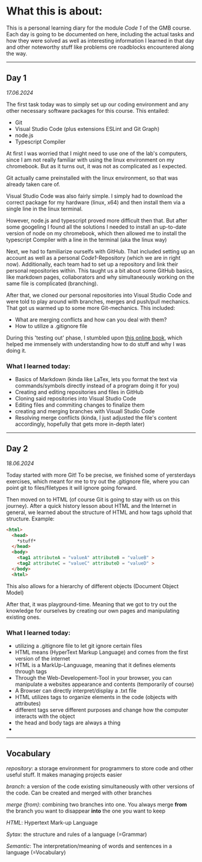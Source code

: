 # What this is about:
This is a personal learning diary for the module *Code 1* of the GMB course. Each day is going to be documented on here, including the actual tasks and how they were solved as well as interesting information I learned in that day and other noteworthy stuff like problems ore roadblocks encountered along the way.

---
## Day 1
*17.06.2024*

The first task today was to simply set up our coding environment and any other necessary software packages for this course. This entailed:

- Git
- Visual Studio Code (plus extensions ESLint and Git Graph)
- node.js
- Typescript Compiler
  
At first I was worried that I might need to use one of the lab's computers, since I am not really familiar with using the linux environment on my chromebook. But as it turns out, it was not as complicated as I expected. 

Git actually came preinstalled with the linux environment, so that was already taken care of. 


Visual Studio Code was also fairly simple. I simply had to download the correct package for my hardware (linux, x64) and then install them via a single line in the linux terminal.

However, node.js and typescript proved more difficult then that. But after some googeling I found all the solutions I needed to install an up-to-date version of node on my chromebook, which then allowed me to install the typescript Compiler with a line in the terminal (aka the linux way)

Next, we had to familiarize ourselfs with GitHub. That included setting up an account as well as a personal *Code1*-Repository (which we are in right now). Additionally, each team had to set up a repository and link their personal repositories within. This taught us a bit about some GitHub basics, like markdown pages, collaborators and why simultaneously working on the same file is complicated (branching).

After that, we cloned our personal repositories into Visual Studio Code and were told to play around with branches, merges and push/pull mechanics. That got us warmed up to some more Git-mechanics. This included:

- What are merging conflicts and how can you deal with them?
- How to utilize a .gitignore file

During this 'testing out' phase, I stumbled upon [this online book](https://git-scm.com/book/en/v2), which helped me immensely with understanding how to do stuff and why I was doing it.

### What I learned today:

- Basics of Markdown (kinda like LaTex, lets you format the text via commands/symbols directly instead of a program doing it for you)
- Creating and editing repositories and files in GitHub
- Cloning said repositories into Visual Studio Code
- Editing files and commiting changes to finalize them
- creating and merging branches with Visuall Studio Code
- Resolving merge conflicts (kinda, I just adjusted the file's content accordingly, hopefully that gets more in-depth later)

---
## Day 2
*18.06.2024*

Today started with more Git! To be precise, we finished some of yersterdays exercises, which meant for me to try out the .gitignore file, where you can point git to files/filetypes it will ignore going forward. 

Then moved on to HTML (of course Git is going to stay with us on this journey). After a quick history lesson about HTML and the Internet in general, we learned about the structure of HTML and how tags uphold that structure. Example:

```html
<html>
  <head>
    *stuff*
  </head>
  <body>
    <tag1 attributeA = "valueA" attributeB = "valueB" >
    <tag2 attributeC = "valueC" attributeD = "valueD" >
  </body>
  <html>
```  

This also allows for a hierarchy of different objects (Document Object Model)

After that, it was playground-time. Meaning that we got to try out the knowledge for ourselves by creating our own pages and manipulating existing ones.



### What I learned today:

- utilizing a .gitignore file to let git ignore certain files
- HTML means (HyperText Markup Language) and comes from the first version of the internet
- HTML is a MarkUp-Languuage, meaning that it defines elements through tags
- Through the Web-Developement-Tool in your browser, you can manipulate a websites appearance and contents (temporarily of course)
- A Browser can directly interpret/display a .txt file
- HTML utilizes tags to organize elements in the code (objects with attributes)
- different tags serve different purposes and change how the computer interacts with the object
- the head and body tags are always a thing
- 

---
## **Vocabulary**

*repository*: a storage environment for programmers to store code and other useful stuff. It makes managing projects easier

*branch*: a version of the code existing simultaneously with other versions of the code. Can be created and merged with other branches 

*merge (from)*: combining two branches into one. You always merge **from** the branch you want to disappear **into** the one you want to keep

*HTML*: Hypertext Mark-up Language

*Sytax*: the structure and rules of a language (=Grammar)

*Semantic*: The interpretation/meaning of words and sentences in a language (=Vocabulary)
